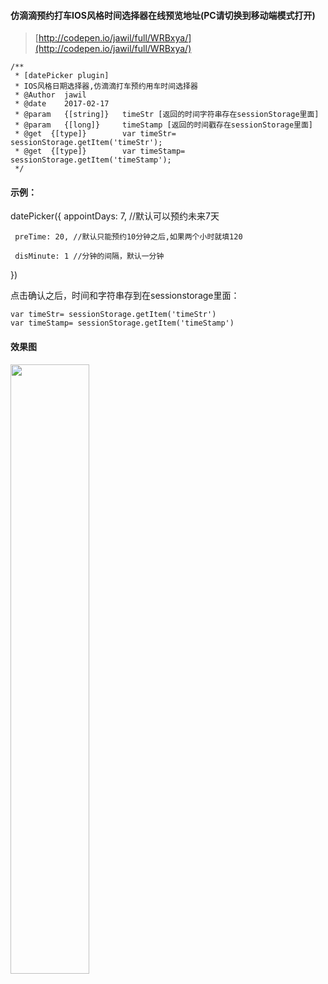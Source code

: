 #### 仿滴滴预约打车IOS风格时间选择器在线预览地址(PC请切换到移动端模式打开)

>[http://codepen.io/jawil/full/WRBxya/](http://codepen.io/jawil/full/WRBxya/)

 ```
 /**
  * [datePicker plugin]
  * IOS风格日期选择器,仿滴滴打车预约用车时间选择器
  * @Author  jawil
  * @date    2017-02-17
  * @param   {[string]}   timeStr [返回的时间字符串存在sessionStorage里面]
  * @param   {[long]}     timeStamp [返回的时间戳存在sessionStorage里面]
  * @get  {[type]}        var timeStr= sessionStorage.getItem('timeStr');
  * @get  {[type]}        var timeStamp= sessionStorage.getItem('timeStamp');
  */
 ```

#### 示例：

 datePicker({
     appointDays: 7, //默认可以预约未来7天
     
     preTime: 20, //默认只能预约10分钟之后,如果两个小时就填120
     
     disMinute: 1 //分钟的间隔，默认一分钟
     
 })
 
点击确认之后，时间和字符串存到在sessionstorage里面：

```
var timeStr= sessionStorage.getItem('timeStr')
var timeStamp= sessionStorage.getItem('timeStamp')
```

#### 效果图

<img src="http://oo2r9rnzp.bkt.clouddn.com/WX20170411-212505@2x.png" width="50%" height="50%">

